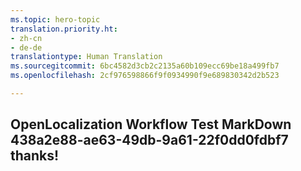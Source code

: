 ```yaml
---
ms.topic: hero-topic
translation.priority.ht:
- zh-cn
- de-de
translationtype: Human Translation
ms.sourcegitcommit: 6bc4582d3cb2c2135a60b109ecc69be18a499fb7
ms.openlocfilehash: 2cf976598866f9f0934990f9e689830342d2b523

---
```

## OpenLocalization Workflow Test MarkDown 438a2e88-ae63-49db-9a61-22f0dd0fdbf7 thanks!



<!--HONumber=Aug16_HO4-->


